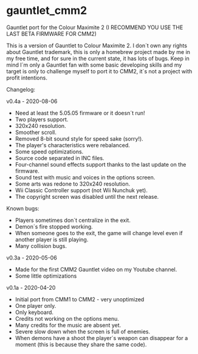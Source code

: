 # gauntlet_cmm2
Gauntlet port for the Colour Maximite 2
(I RECOMMEND YOU USE THE LAST BETA FIRMWARE FOR CMM2)

This is a version of Gauntlet to Colour Maximite 2.
I don´t own any rights about Gauntlet trademark, this is only a homebrew project made by me in my free time, and for sure in the current state, it has lots of bugs.
Keep in mind I´m only a Gauntlet fan with some basic developing skills and my target is only to challenge myself to port it to CMM2, it´s not a project with profit intentions.

Changelog:

v0.4a - 2020-08-06
- Need at least the 5.05.05 firmware or it doesn´t run!
- Two players support.
- 320x240 resolution.
- Smoother scroll.
- Removed 8-bit sound style for speed sake (sorry!).
- The player's characteristics were rebalanced.
- Some speed optimizations.
- Source code separated in INC files.
- Four-channel sound effects support thanks to the last update on the firmware.
- Sound test with music and voices in the options screen.
- Some arts was redone to 320x240 resolution.
- Wii Classic Controller support (not Wii Nunchuk yet).
- The copyright screen was disabled until the next release.

Known bugs:
- Players sometimes don´t centralize in the exit.
- Demon´s fire stopped working.
- When someone goes to the exit, the game will change level even if another player is still playing.
- Many collision bugs.


v0.3a - 2020-05-06
- Made for the first CMM2 Gauntlet video on my Youtube channel.
- Some little optimizations

v0.1a - 2020-04-20
- Initial port from CMM1 to CMM2 - very unoptimized
- One player only.
- Only keyboard.
- Credits not working on the options menu.
- Many credits for the music are absent yet.
- Severe slow down when the screen is full of enemies.
- When demons have a shoot the player´s weapon can disappear for a moment (this is because they share the same code).
